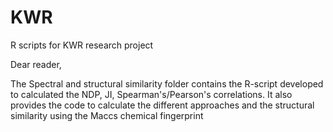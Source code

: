 # KWR
R scripts for KWR research project

Dear reader,

The Spectral and structural similarity folder contains the R-script developed to calculated the NDP, JI, Spearman's/Pearson's correlations. 
It also provides the code to calculate the different approaches and the structural similarity using the Maccs chemical fingerprint

